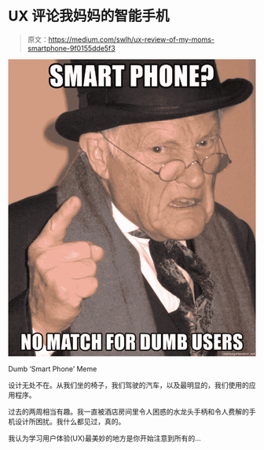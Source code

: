 # UX 评论我妈妈的智能手机

> 原文：<https://medium.com/swlh/ux-review-of-my-moms-smartphone-9f0155dde5f3>

![](img/a41e4e2ab09859af3648d917515fe7d9.png)

Dumb ‘Smart Phone’ Meme

设计无处不在。从我们坐的椅子，我们驾驶的汽车，以及最明显的，我们使用的应用程序。

过去的两周相当有趣。我一直被酒店房间里令人困惑的水龙头手柄和令人费解的手机设计所困扰。我什么都见过，真的。

我认为学习用户体验(UX)最美妙的地方是你开始注意到所有的…
